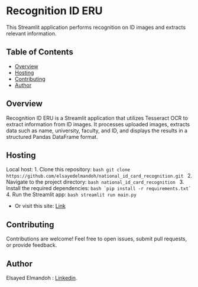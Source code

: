 # Recognition ID ERU

This Streamlit application performs recognition on ID images and extracts relevant information.

## Table of Contents

- [Overview](#overview)
- [Hosting](#hosting)
- [Contributing](#contributing)
- [Author](#author)

## Overview

Recognition ID ERU is a Streamlit application that utilizes Tesseract OCR to extract information from ID images. It processes uploaded images, extracts data such as name, university, faculty, and ID, and displays the results in a structured Pandas DataFrame format.

## Hosting
Local host:
        1. Clone this repository: 
                ```bash
                git clone https://github.com/elsayedelmandoh/national_id_card_recognition.git
                ```
        2. Navigate to the project directory: 
                ```bash
                national_id_card_recognition
                ```
        3. Install the required dependencies: 
                ```bash
                `pip install -r requirements.txt`
                ```
        4. Run the Streamlit app: 
                ```bash
                streamlit run main.py
                ```
   
- Or visit this site:
        [Link](https://code-evaluator-aypzh9o5p2xmsbmeepj8d7.streamlit.app/)

## Contributing
  Contributions are welcome! Feel free to open issues, submit pull requests, or provide feedback.

## Author
  Elsayed Elmandoh : [Linkedin](https://www.linkedin.com/in/elsayed-elmandoh-77544428a/).

